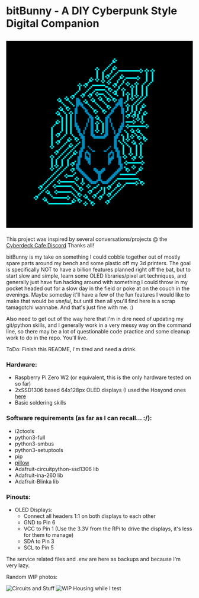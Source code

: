 # bitBunny - A DIY Cyberpunk Style Digital Companion
![bitBunny logo image](https://github.com/CalvinTrop/bitbunny/blob/ecb95f06eaddae4525e7298fd253b8b337d3cf19/CyberBun.png)
----------------------------------------------------
This project was inspired by several conversations/projects @ the [Cyberdeck Cafe Discord](https://discord.gg/EnC4padt7z)
Thanks all!

bitBunny is my take on something I could cobble together out of mostly spare parts around my bench and some plastic off
my 3d printers. The goal is specifically NOT to have a billion features planned right off the bat, but to start slow and
simple, learn some OLED libraries/pixel art techniques, and generally just have fun hacking around with something I
could throw in my pocket headed out for a slow day in the field or poke at on the couch in the evenings. Maybe someday
it'll have a few of the fun features I would like to make that would be *useful*, but until then all you'll find here is
a scrap tamagotchi wannabe. And that's just fine with me. :)

Also need to get out of the way here that I'm in dire need of updating my git/python skills, and I generally work in a
very messy way on the command line, so there may be a lot of questionable code practice and some cleanup work to do in
the repo. You'll live.

ToDo: Finish this README, I'm tired and need a drink.

### Hardware:
  - Raspberry Pi Zero W2 (or equivalent, this is the only hardware tested on so far)
  - 2xSSD1306 based 64x128px OLED displays (I used the Hosyond ones [here](https://www.amazon.com/dp/B0BFD4X6YV)
  - Basic soldering skills

### Software requirements (as far as I can recall... :/):
  - i2ctools
  - python3-full
  - python3-smbus
  - python3-setuptools
  - pip
  - [pillow](https://pillow.readthedocs.io/en/stable/)
  - Adafruit-circuitpython-ssd1306 lib
  - Adafruit-ina-260 lib
  - Adafruit-Blinka lib

### Pinouts:
  - OLED Displays:
      - Connect all headers 1:1 on both displays to each other
      - GND to Pin 6
      - VCC to Pin 1 (Use the 3.3V from the RPi to drive the displays, it's less for them to manage)
      - SDA to Pin 3
      - SCL to Pin 5

The service related files and .env are here as backups and because I'm very lazy.

Random WIP photos:

![Circuits and Stuff](https://i.ibb.co/ngcHpcN/bitbunny-WIP-3-JAN25.png)
![WIP Housing while I test](https://i.ibb.co/Ldzm3pR0/bbWIP.jpg)
